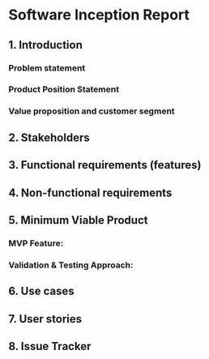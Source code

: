 # Software Inception Report  

## 1. Introduction 

### Problem statement

### Product Position Statement

### Value proposition and customer segment


## 2. Stakeholders



## 3. Functional requirements (features)



## 4. Non-functional requirements


## 5. Minimum Viable Product

### MVP Feature:


### Validation & Testing Approach:

## 6. Use cases


## 7. User stories


## 8. Issue Tracker
